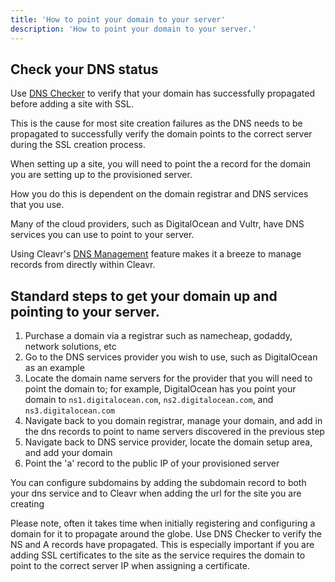 ```yaml
---
title: 'How to point your domain to your server'
description: 'How to point your domain to your server.'
---
```


##  Check your DNS status 
Use [DNS Checker](https://dnschecker.org/) to verify that your domain has successfully propagated before adding a site with SSL. 

<base-alert>
This is the cause for most site creation failures as the DNS needs to be propagated to successfully verify the domain points to the correct server during the SSL creation process. 
</base-alert>
   
When setting up a site, you will need to point the a record for the domain you are setting up to the provisioned server. 
   
How you do this is dependent on the domain registrar and DNS services that you use. 

Many of the cloud providers, such as DigitalOcean and Vultr, have DNS services you can use to point to your server. 

<base-point>
Using Cleavr's <a href="/managing-records">DNS Management</a> feature makes it a breeze to manage records from directly within Cleavr. 
</base-point>

   
## Standard steps to get your domain up and pointing to your server. 
   
1. Purchase a domain via a registrar such as namecheap, godaddy, network solutions, etc
2. Go to the DNS services provider you wish to use, such as DigitalOcean as an example
3. Locate the domain name servers for the provider that you will need to point the domain to; for example, DigitalOcean has you point your domain to `ns1.digitalocean.com`, `ns2.digitalocean.com`, and `ns3.digitalocean.com`
4. Navigate back to you domain registrar, manage your domain, and add in the dns records to point to name servers discovered in the previous step
5. Navigate back to DNS service provider, locate the domain setup area, and add your domain
6. Point the 'a' record to the public IP of your provisioned server 

<base-info>
You can configure subdomains by adding the subdomain record to both your dns service and to Cleavr when adding the url for the site you are creating
</base-info>

Please note, often it takes time when initially registering and configuring a domain for it to propagate around the globe. Use DNS Checker to verify the NS and A records have propagated. This is especially important if you are adding SSL certificates to the site as the service requires the domain to point to the correct server IP when assigning a certificate. 

<script>
    import BasePoint from "@/components/global/BasePoint";
    export default {
        components: {BasePoint}
    }
</script>
